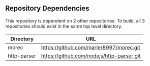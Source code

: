 
Repository Dependencies
---

This repository is dependent on 2 other repositories.
To build, all 3 repositories should exist in the same top level directory.

Directory   | URL
------------|----
morec       | https://github.com/marler8997/morec.git
http-parser | https://github.com/nodejs/http-parser.git
